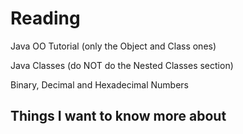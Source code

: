 # Reading
Java OO Tutorial (only the Object and Class ones)


Java Classes (do NOT do the Nested Classes section)

Binary, Decimal and Hexadecimal Numbers

## Things I want to know more about